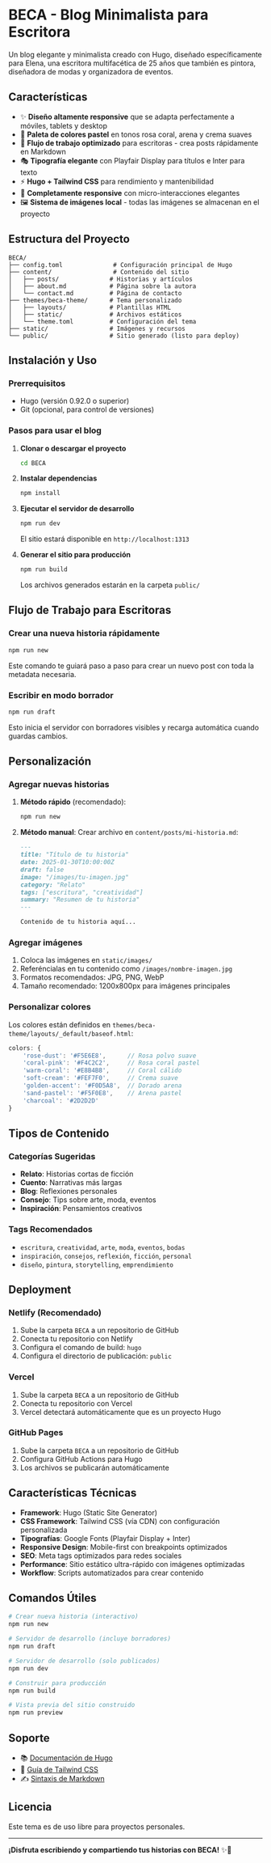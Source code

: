 # BECA - Blog Minimalista para Escritora

Un blog elegante y minimalista creado con Hugo, diseñado específicamente para Elena, una escritora multifacética de 25 años que también es pintora, diseñadora de modas y organizadora de eventos.

## Características

- ✨ **Diseño altamente responsive** que se adapta perfectamente a móviles, tablets y desktop
- 🎨 **Paleta de colores pastel** en tonos rosa coral, arena y crema suaves
- 📝 **Flujo de trabajo optimizado** para escritoras - crea posts rápidamente en Markdown
- 🎭 **Tipografía elegante** con Playfair Display para títulos e Inter para texto
- ⚡ **Hugo + Tailwind CSS** para rendimiento y mantenibilidad
- 📱 **Completamente responsive** con micro-interacciones elegantes
- 🖼️ **Sistema de imágenes local** - todas las imágenes se almacenan en el proyecto

## Estructura del Proyecto

```
BECA/
├── config.toml              # Configuración principal de Hugo
├── content/                 # Contenido del sitio
│   ├── posts/              # Historias y artículos
│   ├── about.md            # Página sobre la autora
│   └── contact.md          # Página de contacto
├── themes/beca-theme/      # Tema personalizado
│   ├── layouts/            # Plantillas HTML
│   ├── static/             # Archivos estáticos
│   └── theme.toml          # Configuración del tema
├── static/                 # Imágenes y recursos
└── public/                 # Sitio generado (listo para deploy)
```

## Instalación y Uso

### Prerrequisitos
- Hugo (versión 0.92.0 o superior)
- Git (opcional, para control de versiones)

### Pasos para usar el blog

1. **Clonar o descargar el proyecto**
   ```bash
   cd BECA
   ```

2. **Instalar dependencias**
   ```bash
   npm install
   ```

3. **Ejecutar el servidor de desarrollo**
   ```bash
   npm run dev
   ```
   El sitio estará disponible en `http://localhost:1313`

4. **Generar el sitio para producción**
   ```bash
   npm run build
   ```
   Los archivos generados estarán en la carpeta `public/`

## Flujo de Trabajo para Escritoras

### Crear una nueva historia rápidamente

```bash
npm run new
```

Este comando te guiará paso a paso para crear un nuevo post con toda la metadata necesaria.

### Escribir en modo borrador

```bash
npm run draft
```

Esto inicia el servidor con borradores visibles y recarga automática cuando guardas cambios.

## Personalización

### Agregar nuevas historias

1. **Método rápido** (recomendado):
   ```bash
   npm run new
   ```

2. **Método manual**:
   Crear archivo en `content/posts/mi-historia.md`:
   ```markdown
   ---
   title: "Título de tu historia"
   date: 2025-01-30T10:00:00Z
   draft: false
   image: "/images/tu-imagen.jpg"
   category: "Relato"
   tags: ["escritura", "creatividad"]
   summary: "Resumen de tu historia"
   ---
   
   Contenido de tu historia aquí...
   ```

### Agregar imágenes

1. Coloca las imágenes en `static/images/`
2. Referéncialas en tu contenido como `/images/nombre-imagen.jpg`
3. Formatos recomendados: JPG, PNG, WebP
4. Tamaño recomendado: 1200x800px para imágenes principales

### Personalizar colores

Los colores están definidos en `themes/beca-theme/layouts/_default/baseof.html`:

```javascript
colors: {
    'rose-dust': '#F5E6E8',      // Rosa polvo suave
    'coral-pink': '#F4C2C2',     // Rosa coral pastel
    'warm-coral': '#E8B4B8',     // Coral cálido
    'soft-cream': '#FEF7F0',     // Crema suave
    'golden-accent': '#F0D5A8',  // Dorado arena
    'sand-pastel': '#F5F0E8',    // Arena pastel
    'charcoal': '#2D2D2D'
}
```

## Tipos de Contenido

### Categorías Sugeridas
- **Relato**: Historias cortas de ficción
- **Cuento**: Narrativas más largas
- **Blog**: Reflexiones personales
- **Consejo**: Tips sobre arte, moda, eventos
- **Inspiración**: Pensamientos creativos

### Tags Recomendados
- `escritura`, `creatividad`, `arte`, `moda`, `eventos`, `bodas`
- `inspiración`, `consejos`, `reflexión`, `ficción`, `personal`
- `diseño`, `pintura`, `storytelling`, `emprendimiento`

## Deployment

### Netlify (Recomendado)
1. Sube la carpeta `BECA` a un repositorio de GitHub
2. Conecta tu repositorio con Netlify
3. Configura el comando de build: `hugo`
4. Configura el directorio de publicación: `public`

### Vercel
1. Sube la carpeta `BECA` a un repositorio de GitHub
2. Conecta tu repositorio con Vercel
3. Vercel detectará automáticamente que es un proyecto Hugo

### GitHub Pages
1. Sube la carpeta `BECA` a un repositorio de GitHub
2. Configura GitHub Actions para Hugo
3. Los archivos se publicarán automáticamente

## Características Técnicas

- **Framework**: Hugo (Static Site Generator)
- **CSS Framework**: Tailwind CSS (vía CDN) con configuración personalizada
- **Tipografías**: Google Fonts (Playfair Display + Inter)
- **Responsive Design**: Mobile-first con breakpoints optimizados
- **SEO**: Meta tags optimizados para redes sociales
- **Performance**: Sitio estático ultra-rápido con imágenes optimizadas
- **Workflow**: Scripts automatizados para crear contenido

## Comandos Útiles

```bash
# Crear nueva historia (interactivo)
npm run new

# Servidor de desarrollo (incluye borradores)
npm run draft

# Servidor de desarrollo (solo publicados)
npm run dev

# Construir para producción
npm run build

# Vista previa del sitio construido
npm run preview
```

## Soporte

- 📚 [Documentación de Hugo](https://gohugo.io/documentation/)
- 🎨 [Guía de Tailwind CSS](https://tailwindcss.com/docs)
- ✍️ [Sintaxis de Markdown](https://www.markdownguide.org/basic-syntax/)

## Licencia

Este tema es de uso libre para proyectos personales.

---

**¡Disfruta escribiendo y compartiendo tus historias con BECA!** ✨📝